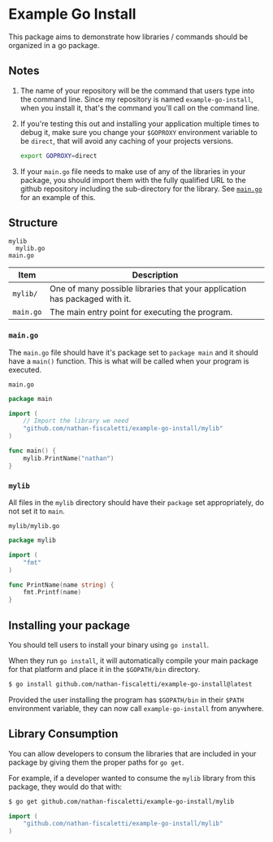 # Example Go Install

This package aims to demonstrate how libraries / commands should be organized in a go package.

## Notes

1. The name of your repository will be the command that users type into the command line. Since my repository is named `example-go-install`, when you install it, that's the command you'll call on the command line.
2. If you're testing this out and installing your application multiple times to debug it, make sure you change your `$GOPROXY` environment variable to be `direct`, that will avoid any caching of your projects versions.

   ```sh
   export GOPROXY=direct
   ```
3. If your `main.go` file needs to make use of any of the libraries in your package, you should import them with the fully qualified URL to the github repository including the sub-directory for the library. See [`main.go`](./main.go) for an example of this.

## Structure

```
mylib
  mylib.go
main.go
```

|Item|Description|
|---|---|
|`mylib/`|One of many possible libraries that your application has packaged with it.|
|`main.go`|The main entry point for executing the program.|

### `main.go`

The `main.go` file should have it's package set to `package main` and it should have a `main()` function. This is what will be called when your program is executed.

`main.go`
```go
package main

import (
    // Import the library we need
    "github.com/nathan-fiscaletti/example-go-install/mylib"
)

func main() {
    mylib.PrintName("nathan")
}
```

### `mylib`

All files in the `mylib` directory should have their `package` set appropriately, do not set it to `main`.

`mylib/mylib.go`
```go
package mylib

import (
    "fmt"
)

func PrintName(name string) {
    fmt.Printf(name)
}
```

## Installing your package

You should tell users to install your binary using `go install`.

When they run `go install`, it will automatically compile your main package for that platform and place it in the `$GOPATH/bin` directory.

```sh
$ go install github.com/nathan-fiscaletti/example-go-install@latest
```

Provided the user installing the program has `$GOPATH/bin` in their `$PATH` environment variable, they can now call `example-go-install` from anywhere.

## Library Consumption

You can allow developers to consum the libraries that are included in your package by giving them the proper paths for `go get`.

For example, if a developer wanted to consume the `mylib` library from this package, they would do that with:

```sh
$ go get github.com/nathan-fiscaletti/example-go-install/mylib
```

```go
import (
    "github.com/nathan-fiscaletti/example-go-install/mylib"
)
```